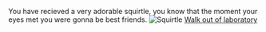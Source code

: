 You have recieved a very adorable squirtle, you know that the moment your eyes met you were gonna be best friends.
![Squirtle](http://orig06.deviantart.net/d42e/f/2009/194/3/2/squirtle___vectorize_version_by_true_blueheart.jpg)
[Walk out of laboratory](../squirtle/tackle.md)